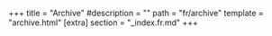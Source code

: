 +++
title = "Archive"
#description = ""
path = "fr/archive"
template = "archive.html"
[extra]
section = "_index.fr.md"
+++